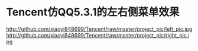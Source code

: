# Tencent仿QQ5.3.1的左右侧菜单效果

http://github.com/xiaoyi848699/Tencent/raw/master/project_pic/left_pic.jpg
http://github.com/xiaoyi848699/Tencent/raw/master/project_pic/right_pic.jpg
